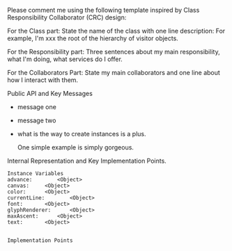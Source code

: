 Please comment me using the following template inspired by Class Responsibility Collaborator (CRC) design:For the Class part:  State the name of the class with one line description: For example, I'm xxx the root of the hierarchy of visitor objects.For the Responsibility part: Three sentences about my main responsibility, what I'm doing, what services do I offer.For the Collaborators Part: State my main collaborators and one line about how I interact with them. Public API and Key Messages- message one   - message two - what is the way to create instances is a plus.   One simple example is simply gorgeous. Internal Representation and Key Implementation Points.    Instance Variables	advance:		<Object>	canvas:		<Object>	color:		<Object>	currentLine:		<Object>	font:		<Object>	glyphRenderer:		<Object>	maxAscent:		<Object>	text:		<Object>    Implementation Points